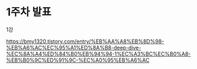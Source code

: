 # 1주차 발표

1강

https://bmy1320.tistory.com/entry/%EB%AA%A8%EB%8D%98-%EB%A6%AC%EC%95%A1%ED%8A%B8-deep-dive-%EC%8A%A4%ED%84%B0%EB%94%94-1%EC%A3%BC%EC%B0%A8-%EB%B0%9C%ED%91%9C-%EC%A0%95%EB%A6%AC

